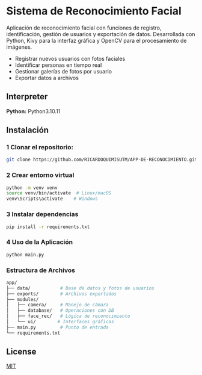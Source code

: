 
# Sistema de Reconocimiento Facial

Aplicación de reconocimiento facial con funciones de registro, identificación, gestión de usuarios y exportación de datos. Desarrollada con Python, Kivy para la interfaz gráfica y OpenCV para el procesamiento de imágenes.
- Registrar nuevos usuarios con fotos faciales
- Identificar personas en tiempo real
- Gestionar galerías de fotos por usuario
- Exportar datos a archivos 



## Interpreter

**Python:** Python3.10.11




## Instalación
### 1 Clonar el repositorio:
```bash
git clone https://github.com/RICARDOQUIMISUTM/APP-DE-RECONOCIMIENTO.git
```
### 2 Crear entorno virtual 

```bash
python -m venv venv
source venv/bin/activate  # Linux/macOS
venv\Scripts\activate    # Windows
```
### 3 Instalar dependencias
```bash
pip install -r requirements.txt
```
### 4 Uso de la Aplicación
```bash
python main.py
```
###  Estructura de Archivos
```bash
app/
├── data/           # Base de datos y fotos de usuarios
├── exports/        # Archivos exportados
├── modules/
│   ├── camera/     # Manejo de cámara
│   ├── database/   # Operaciones con DB
│   ├── face_rec/   # Lógica de reconocimiento
│   └── ui/        # Interfaces gráficas
├── main.py         # Punto de entrada
└── requirements.txt
```

## License

[MIT](https://choosealicense.com/licenses/mit/)

